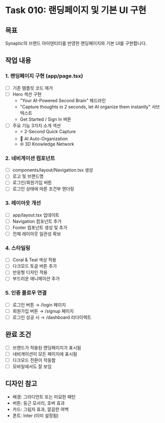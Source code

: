 # Task 010: 랜딩페이지 및 기본 UI 구현

## 목표
Synaptic의 브랜드 아이덴티티를 반영한 랜딩페이지와 기본 UI를 구현합니다.

## 작업 내용

### 1. 랜딩페이지 구현 (app/page.tsx)
- [ ] 기존 템플릿 코드 제거
- [ ] Hero 섹션 구현
  - "Your AI-Powered Second Brain" 헤드라인
  - "Capture thoughts in 2 seconds, let AI organize them instantly" 서브텍스트
  - Get Started / Sign In 버튼
- [ ] 주요 기능 3가지 소개 섹션
  - ⚡ 2-Second Quick Capture
  - 🤖 AI Auto-Organization  
  - 🌐 3D Knowledge Network

### 2. 네비게이션 컴포넌트
- [ ] components/layout/Navigation.tsx 생성
- [ ] 로고 및 브랜드명
- [ ] 로그인/회원가입 버튼
- [ ] 로그인 상태에 따른 조건부 렌더링

### 3. 레이아웃 개선
- [ ] app/layout.tsx 업데이트
- [ ] Navigation 컴포넌트 추가
- [ ] Footer 컴포넌트 생성 및 추가
- [ ] 전체 레이아웃 일관성 확보

### 4. 스타일링
- [ ] Coral & Teal 색상 적용
- [ ] 다크모드 토글 버튼 추가
- [ ] 반응형 디자인 적용
- [ ] 부드러운 애니메이션 추가

### 5. 인증 플로우 연결
- [ ] 로그인 버튼 → /login 페이지
- [ ] 회원가입 버튼 → /signup 페이지
- [ ] 로그인 성공 시 → /dashboard 리다이렉트

## 완료 조건
- [ ] 브랜드가 적용된 랜딩페이지가 표시됨
- [ ] 네비게이션이 모든 페이지에 표시됨
- [ ] 다크모드 전환이 작동함
- [ ] 모바일에서도 잘 보임

## 디자인 참고
- 배경: 그라디언트 또는 미묘한 패턴
- 버튼: 둥근 모서리, 호버 효과
- 카드: 그림자 효과, 깔끔한 여백
- 폰트: Inter (이미 설정됨)
